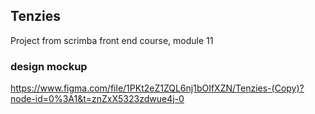 ## Tenzies

Project from scrimba front end course, module 11

### design mockup

https://www.figma.com/file/1PKt2eZ1ZQL6nj1bOIfXZN/Tenzies-(Copy)?node-id=0%3A1&t=znZxX5323zdwue4j-0